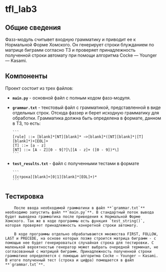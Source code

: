 # tfl_lab3

## Общие сведения

Фазз-модуль считывет входную грамматику и приводит ее к Нормальной Форме Хомского. Он генерирует строки блужданием по матрице биграмм согласно ТЗ и проверяет принадлежность полученной строки автомату при помощи алгоритма Cocke — Younger — Kasami.

## Компоненты

Проект состоит из трех файлов:
-   **`main.py`** - основной файл с полным кодом фазз-модуля.
-   **`grammar.txt`** - текстовый файл с грамматикой, представленной в виде отдельных строк. Отсюда фаззер и берет исходную грамматику для обработки. Грамматика должна быть определена в формате, данном в ТЗ, то есть:
  
        ```
        [rule] ::= [blank]*[NT][blank]* −>[blank]*([NT][blank]*|[T][blank]*)+[EOL]+
        [T] ::= [a - z]
        [NT] ::= [A - Z][0 - 9]?]\[[A - z]+ ([0 - 9])*\]
        ```
-   **`test_results.txt`** - файл с полученными тестами в формате
  
        ```
        ([строка][blank]+[0|1][blank]*[EOL]+)*
        ```

## Тестировка
        После ввода необходимой грамматики в файл **`grammar.txt`** необходимо запустить файл **`main.py`**. В стандартный поток вывода будет выведена грамматика после приведения к Нормальной Форме Хомского. Так же в коде программы есть функция `test_string()`, которая проверяет принадлежность конкретной строки автомату.

        В коде программы отдельно обрабатываются множества FIRST, FOLLOW, LAST и PRECEDE, на основе которых позже строится матрица биграмм - с помощью нее будет генерироваться случайная строка для тестировки. С маленькой вероятностью генератор может выбрать очередной терминал, не согласованный с матрицей биграмм. Принадлежность полученной строки грамматике определяется с помощью алгоритма Cocke — Younger — Kasami. В итоге полученный тест (строка и цифра) помещается в файл  **`grammar.txt`**.
